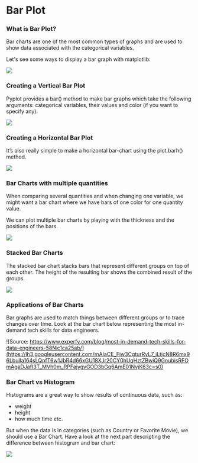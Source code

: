 # Bar Plot

### What is Bar Plot?

Bar charts are one of the most common types of graphs and are used to show data associated with the categorical variables.

Let's see some ways to display a bar graph with matplotlib:

![](https://lh5.googleusercontent.com/V8gTNk-5aFYygCcpCkswer20BfvGsiYEkON8d5wkeeEp1oD6ro6iS-0YqWH3C_AOzmdXXtXPXv4qhiTayIgELgTCmBq8srI19QazuP-sF5PGe862Puy6kn3JsZXfOF9uExRpLyo5Jig=s0)

### Creating a Vertical Bar Plot

Pyplot provides a bar\(\) method to make bar graphs which take the following arguments: categorical variables, their values and color \(if you want to specify any\). 

![](https://lh3.googleusercontent.com/9Yjvsny_nZXEMKTEipmnoOIr9ZrGMjk8xbGFCaFomdiOjmMDAH41PRMNINzmuaIAVW64ZlkbX3HOfasyAS0gqbl8MykeTAUUzPHyUzhbjMDTwo8TiDGL746Jb7xnZncVTA1Y1YoEm1Y=s0)

### Creating a Horizontal Bar Plot

It’s also really simple to make a horizontal bar-chart using the plot.barh\(\) method.

![](https://lh3.googleusercontent.com/Dkf0RNQLSLOtXkidVVtZOVgaxpn9WXwdkR_Ynn4Mqyh2anxJhisK3GiViejorgYKdT5zWavZo1ghS6iDTz9GHBWHmAfsHdz5wEFGOXjpnw-jbbvV7pyxe1KGo6ik6dbq3eVcwI8drks=s0)

### Bar Charts with multiple quantities

When comparing several quantities and when changing one variable, we might want a bar chart where we have bars of one color for one quantity value.

We can plot multiple bar charts by playing with the thickness and the positions of the bars.

![](https://lh3.googleusercontent.com/ZVEEYli6g2gwm-kxkk1tyhBkyGFWFmMtkdxRaFDjsnvtUvQvudIjVb0o10lYtVx1KK_hqcBJXmY4m7nAsav5Vt-qG0jFADhhh4OUydlcOjHJPwUpYEBHc_gJ_OE10__zM1Qwcb-iih8=s0)

### Stacked Bar Charts 

The stacked bar chart stacks bars that represent different groups on top of each other. The height of the resulting bar shows the combined result of the groups.

![](https://lh5.googleusercontent.com/pDrzlLeu6ts6ojvFn2TYCMxHLKJitQg1ZND-tNpzQylLOlHbydUITNzbm2WaGHFO5lqbDoXlRDEezqcCiUdYYzXuNk2yfGyIwGb5vo-jHLmjG1PJQJNnOFLQuANKMu3QFjF2f4Drx-8=s0)

### Applications of Bar Charts 

Bar graphs are used to match things between different groups or to trace changes over time. Look at the bar chart below representing the most in-demand tech skills for data engineers.

![Source: https://www.experfy.com/blog/most-in-demand-tech-skills-for-data-engineers-58f4c1ca25ab/](https://lh3.googleusercontent.com/mAIaCE_Fiw3CgturRyL7_iLtjcN8R6mx96LbulIa164sLQpfT6w1JbR4d66xGU18XJr20CY0hUqHztZBwiQ9GnubisRFOmAgaDJafI3T_MVh0m_RPFajygvGOD3bGq6AmE01NvjK63c=s0)

### Bar Chart vs Histogram

Histograms are a great way to show results of continuous data, such as:

* weight
* height
* how much time etc.

But when the data is in categories \(such as Country or Favorite Movie\), we should use a Bar Chart. Have a look at the next part descripting the difference between histogram and bar chart:

![](https://lh3.googleusercontent.com/VGoOA7nH3QLm6oSp66xzly0W-LDDY7hmWAU9FJ32btaC3kxyYY8GgbVtJlNqbIFVxWUcC9PzNWDXXrUOwldoEElOzMP5MyD-RkMz9gVPpBDaSTlMTh13uILZAZgdW1w_mxuyLhskY20=s0)

